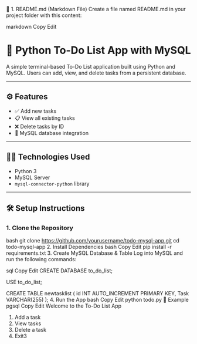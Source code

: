 📄 1. README.md (Markdown File)
Create a file named README.md in your project folder with this content:

markdown
Copy
Edit
# 📝 Python To-Do List App with MySQL

A simple terminal-based To-Do List application built using Python and MySQL. Users can add, view, and delete tasks from a persistent database.

---

## ⚙️ Features

- ✅ Add new tasks
- 📋 View all existing tasks
- ❌ Delete tasks by ID
- 💾 MySQL database integration

---

## 🧑‍💻 Technologies Used

- Python 3
- MySQL Server
- `mysql-connector-python` library

---

## 🛠️ Setup Instructions

### 1. Clone the Repository

bash
git clone https://github.com/yourusername/todo-mysql-app.git
cd todo-mysql-app
2. Install Dependencies
bash
Copy
Edit
pip install -r requirements.txt
3. Create MySQL Database & Table
Log into MySQL and run the following commands:

sql
Copy
Edit
CREATE DATABASE to_do_list;

USE to_do_list;

CREATE TABLE newtasklist (
    id INT AUTO_INCREMENT PRIMARY KEY,
    Task VARCHAR(255)
);
4. Run the App
bash
Copy
Edit
python todo.py
📝 Example
pgsql
Copy
Edit
Welcome to the To-Do List App
1. Add a task
2. View tasks
3. Delete a task
4. Exit3
